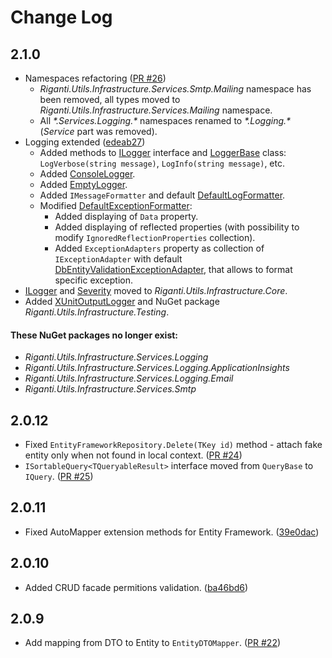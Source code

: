 # Change Log

## 2.1.0
- Namespaces refactoring ([PR #26](https://github.com/riganti/infrastructure/pull/26))
  - *Riganti.Utils.Infrastructure.Services.Smtp.Mailing* namespace has been removed, all types moved to *Riganti.Utils.Infrastructure.Services.Mailing* namespace.
  - All *\*.Services.Logging.\** namespaces renamed to *\*.Logging.\** (*Service* part was removed).
- Logging extended ([edeab27](https://github.com/riganti/infrastructure/commit/edeab27e25e669ebc8588d13a1c35f599f3e878a))
  - Added methods to [ILogger](https://github.com/riganti/infrastructure/blob/edeab27e25e669ebc8588d13a1c35f599f3e878a/src/Infrastructure/Riganti.Utils.Infrastructure.Logging/ILogger.cs)
  interface and [LoggerBase](https://github.com/riganti/infrastructure/blob/edeab27e25e669ebc8588d13a1c35f599f3e878a/src/Infrastructure/Riganti.Utils.Infrastructure.Logging/LoggerBase.cs)
  class: `LogVerbose(string message)`, `LogInfo(string message)`, etc.
  - Added [ConsoleLogger](https://github.com/riganti/infrastructure/blob/edeab27e25e669ebc8588d13a1c35f599f3e878a/src/Infrastructure/Riganti.Utils.Infrastructure.Logging/ConsoleLogger.cs).
  - Added [EmptyLogger](https://github.com/riganti/infrastructure/blob/edeab27e25e669ebc8588d13a1c35f599f3e878a/src/Infrastructure/Riganti.Utils.Infrastructure.Logging/EmptyLogger.cs).
  - Added `IMessageFormatter` and default [DefaultLogFormatter](https://github.com/riganti/infrastructure/blob/edeab27e25e669ebc8588d13a1c35f599f3e878a/src/Infrastructure/Riganti.Utils.Infrastructure.Logging/DefaultLogFormatter.cs).
  - Modified [DefaultExceptionFormatter](https://github.com/riganti/infrastructure/blob/edeab27e25e669ebc8588d13a1c35f599f3e878a/src/Infrastructure/Riganti.Utils.Infrastructure.Logging/DefaultExceptionFormatter.cs):
    - Added displaying of `Data` property.
    - Added displaying of reflected properties (with possibility to modify `IgnoredReflectionProperties` collection).
    - Added `ExceptionAdapters` property as collection of `IExceptionAdapter` with default [DbEntityValidationExceptionAdapter](https://github.com/riganti/infrastructure/blob/edeab27e25e669ebc8588d13a1c35f599f3e878a/src/Infrastructure/Riganti.Utils.Infrastructure.Logging/DbEntityValidationExceptionAdapter.cs), that allows to format specific exception.
- [ILogger](https://github.com/riganti/infrastructure/blob/c4567ad51b1b7b095399dec5c6d9e8a65273934b/src/Infrastructure/Riganti.Utils.Infrastructure.Core/Logging/ILogger.cs)
  and [Severity](https://github.com/riganti/infrastructure/blob/c4567ad51b1b7b095399dec5c6d9e8a65273934b/src/Infrastructure/Riganti.Utils.Infrastructure.Core/Logging/Severity.cs)
  moved to *Riganti.Utils.Infrastructure.Core*.
- Added [XUnitOutputLogger](https://github.com/riganti/infrastructure/blob/e612747531e83efd622dbd7389c5ed83ecaa53d1/src/Infrastructure/Riganti.Utils.Infrastructure.Testing/Riganti.Utils.Infrastructure.Testing.csproj)
  and NuGet package *Riganti.Utils.Infrastructure.Testing*.

#### These NuGet packages no longer exist:
- *Riganti.Utils.Infrastructure.Services.Logging*
- *Riganti.Utils.Infrastructure.Services.Logging.ApplicationInsights*
- *Riganti.Utils.Infrastructure.Services.Logging.Email*
- *Riganti.Utils.Infrastructure.Services.Smtp*

## 2.0.12
- Fixed `EntityFrameworkRepository.Delete(TKey id)` method - attach fake entity only when not found in local context. ([PR #24](https://github.com/riganti/infrastructure/pull/24))
- `ISortableQuery<TQueryableResult>` interface moved from `QueryBase` to `IQuery`. ([PR #25](https://github.com/riganti/infrastructure/pull/25))

## 2.0.11
- Fixed AutoMapper extension methods for Entity Framework. ([39e0dac](https://github.com/riganti/infrastructure/commit/39e0dac10ee5a3317eb84124302dae801b0b1227))

## 2.0.10
- Added CRUD facade permitions validation. ([ba46bd6](https://github.com/riganti/infrastructure/commit/ba46bd6eeef08df2c322539da701287bcb905748))

## 2.0.9
- Add mapping from DTO to Entity to `EntityDTOMapper`. ([PR #22](https://github.com/riganti/infrastructure/pull/22))